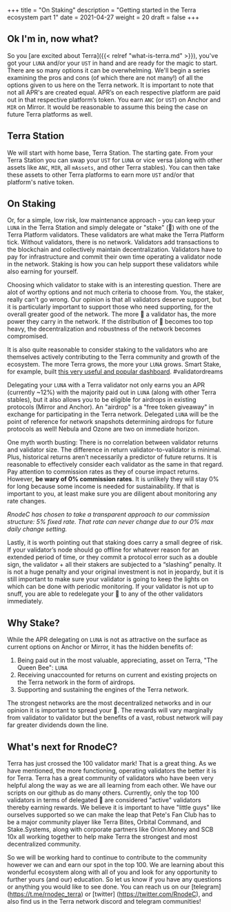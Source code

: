+++ 
title = "On Staking" 
description = "Getting started in the Terra ecosystem part 1" 
date = 2021-04-27
weight = 20 
draft = false 
+++

## Ok I'm in, now what?

So you [are excited about Terra]({{< relref "what-is-terra.md" >}}), you've got your `LUNA` and/or your `UST` in hand and are ready for the magic to start. There are so many options it can be overwhelming.  We'll begin a series examining the pros and cons (of which there are not many!) of all the options given to us here on the Terra network. It is important to note that not all APR's are created equal. APR’s on each respective platform are paid out in that respective platform’s token. You earn `ANC` (or `UST`) on Anchor and `MIR` on Mirror. It would be reasonable to assume this being the case on future Terra platforms as well.

## Terra Station

We will start with home base, Terra Station.  The starting gate.  From your Terra Station you can swap your `UST` for `LUNA` or vice versa (along with other assets like `ANC`, `MIR`, all `mAssets`, and other Terra stables). You can then take these assets to other Terra platforms to earn more `UST` and/or that platform's native token. 

## On Staking

Or, for a simple, low risk, low maintenance approach - you can keep your `LUNA` in the Terra Station and simply delegate or "stake" (🥩) with one of the Terra Platform validators.  These validators are what make the Terra Platform tick.  Without validators, there is no network.  Validators add transactions to the blockchain and collectively maintain decentralization.  Validators have to pay for infrastructure and commit their own time operating a validator node in the network.  Staking is how you can help support these validators while also earning for yourself.  

Choosing which validator to stake with is an interesting question.  There are alot of worthy options and not much criteria to choose from.  You, the staker, really can't go wrong.  Our opinion is that all validators deserve support, but it is particularly important to support those who need supporting, for the overall greater good of the network.  The more 🥩 a validator has, the more power they carry in the network.  If the distribution of 🥩 becomes too top heavy, the decentralization and robustness of the network becomes compromised.  

It is also quite reasonable to consider staking to the validators who are themselves actively contributing to the Terra community and growth of the ecosystem.  The more Terra grows, the more your `LUNA` grows.  Smart Stake, for example, built [this very useful and popular dashboard](https://terra.smartstake.io/).  #validatordreams

Delegating your `LUNA` with a Terra validator not only earns you an APR (currently ~12%) with the majority paid out in `LUNA` (along with other Terra stables), but it also allows you to be eligible for airdrops in existing protocols (Mirror and Anchor).  An "airdrop" is a "free token giveaway" in exchange for participating in the Terra network. Delegated `LUNA` will be the point of reference for network snapshots determining airdrops for future protocols as well! Nebula and Ozone are two on immediate horizon.

One myth worth busting:  There is no correlation between validator returns and validator size.  The difference in return validator-to-validator is minimal.  Plus, historical returns aren’t necessarily a predictor of future returns.  It is reasonable to effectively consider each validator as the same in that regard.  Pay attention to commission rates as they of course impact returns. However, **be wary of 0% commission rates**.  It is unlikely they will stay 0% for long because some income is needed for sustainability. If that is important to you, at least make sure you are diligent about monitoring any rate changes.

*RnodeC has chosen to take a transparent approach to our commission structure: 5% fixed rate. That rate can never change due to our 0% max daily change setting.*  

Lastly, it is worth pointing out that staking does carry a small degree of risk. If your validator’s node should go offline for whatever reason for an extended period of time, or they commit a protocol error such as a double sign, the validator + all their stakers are subjected to a “slashing” penalty. It is not a huge penalty and your original investment is not in jeopardy, but it is still important to make sure your validator is going to keep the lights on which can be done with periodic monitoring. If your validator is not up to snuff, you are able to redelegate your 🥩 to any of the other validators immediately. 

## Why Stake?

While the APR delegating on `LUNA` is not as attractive on the surface as current options on Anchor or Mirror, it has the hidden benefits of:  

1. Being paid out in the most valuable, appreciating, asset on Terra, "The Queen Bee": `LUNA`  
2. Receiving unaccounted for returns on current and existing projects on the Terra network in the form of airdrops.  
3. Supporting and sustaining the engines of the Terra network.  

The strongest networks are the most decentralized networks and in our opinion it is important to spread your 🥩. The rewards will vary marginally from validator to validator but the benefits of a vast, robust network will pay far greater dividends down the line.



## What's next for RnodeC?

Terra has just crossed the 100 validator mark! That is a great thing.  As we have mentioned, the more functioning, operating validators the better it is for Terra.  Terra has a great community of validators who have been very helpful along the way as we are all learning from each other.  We have our scripts on our github as do many others.  Currently, only the top 100 validators in terms of delegated 🥩 are considered "active" validators thereby earning rewards.  We believe it is important to have "little guys" like ourselves supported so we can make the leap that Pete's Fan Club has to be a major community player like Terra Bites, Orbital Command, and Stake.Systems, along with corporate partners like Orion.Money and SCB 10x all working together to help make Terra the strongest and most decentralized community. 

So we will be working hard to continue to contribute to the community however we can and earn our spot in the top 100.  We are learning about this wonderful ecosystem along with all of you and look for any opportunity to further yours (and our) education. So let us know if you have any questions or anything you would like to see done.  You can reach us on our [telegram] (https://t.me/rnodec_terra) or [twitter] (https://twitter.com/RnodeC), and also find us in the Terra network discord and telegram communities!
